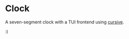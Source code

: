# Clock
A seven-segment clock with a TUI frontend using [cursive](https://github.com/gyscos/cursive).

:)